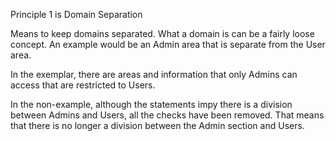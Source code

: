 Principle 1 is Domain Separation

Means to keep domains separated. What a domain is can be a fairly loose concept. An example would be an Admin area that is separate from the User area.

In the exemplar, there are areas and information that only Admins can access that are restricted to Users.

In the non-example, although the statements impy there is a division between Admins and Users, all the checks have been removed. That means that there is no longer a division between the Admin section and Users.
